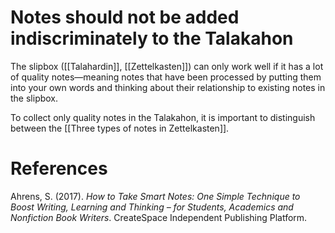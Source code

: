 # **Notes should not be added indiscriminately to the Talakahon**

The slipbox ([[Talahardin]], [[Zettelkasten]]) can only work well if it has a lot of quality notes—meaning notes that have been processed by putting them into your own words and thinking about their relationship to existing notes in the slipbox.

To collect only quality notes in the Talakahon, it is important to distinguish between the [[Three types of notes in Zettelkasten]].

# References

Ahrens, S. (2017). *How to Take Smart Notes: One Simple Technique to Boost Writing, Learning and Thinking – for Students, Academics and Nonfiction Book Writers*. CreateSpace Independent Publishing Platform.

